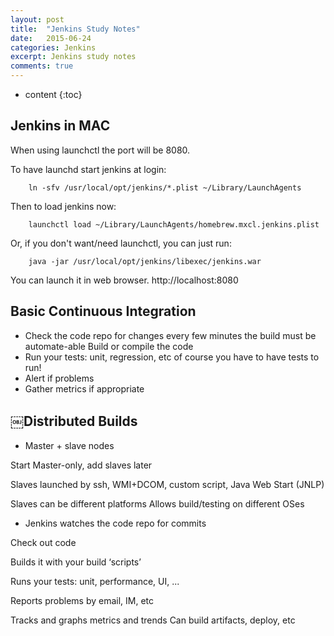 ```yaml
---
layout: post
title:  "Jenkins Study Notes"
date:   2015-06-24
categories: Jenkins
excerpt: Jenkins study notes
comments: true
---
```


* content
{:toc}

## Jenkins in MAC

When using launchctl the port will be 8080.

To have launchd start jenkins at login:

~~~ shell
    ln -sfv /usr/local/opt/jenkins/*.plist ~/Library/LaunchAgents
~~~

Then to load jenkins now:

~~~ shell
    launchctl load ~/Library/LaunchAgents/homebrew.mxcl.jenkins.plist
~~~

Or, if you don't want/need launchctl, you can just run:

~~~ shell
    java -jar /usr/local/opt/jenkins/libexec/jenkins.war
~~~

You can launch it in web browser. http://localhost:8080



## Basic Continuous Integration

* Check the code repo for changes every few minutes
   the build must be automate-able Build or compile the code
* Run your tests: unit, regression, etc
   of course you have to have tests to run!
* Alert if problems
* Gather metrics if appropriate

## ￼Distributed Builds

* Master + slave nodes

Start Master-only, add slaves later

Slaves launched by ssh, WMI+DCOM, custom script, Java Web Start (JNLP)

Slaves can be different platforms Allows build/testing on different OSes

* Jenkins watches the code repo for commits

Check out code

Builds it with your build ‘scripts’

Runs your tests: unit, performance, UI, ...

Reports problems by email, IM, etc

Tracks and graphs metrics and trends Can build artifacts, deploy, etc





